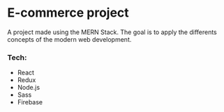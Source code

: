 # E-commerce project

A project made using the MERN Stack. The goal is to apply the differents concepts of the modern web development.

### Tech:

- React
- Redux
- Node.js
- Sass
- Firebase
